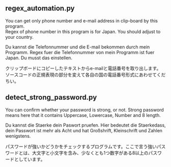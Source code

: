 ## regex_automation.py
You can get only phone number and e-mail address in clip-board by this program.  
Regex of phone number in this program is for Japan. You should adjust to your country.

Du kannst die Telefonnummer und die E-mail bekommen durch mein Programm.
Regex fuer die Telefonnummer von mein Programm ist fuer Japan. Du musst das einstellen.

クリップボードにコピーしたテキストからe-mailと電話番号を取り出します。
ソースコードの正規表現の部分を変えて各自の国の電話番号形式にあわせてくだちい。

## detect_strong_password.py
You can confirm whether your password is strong, or not. Strong password means here that it contains Uppercase, Lowercase, Number and 8 length.  

Du kannst die Staerke dein Paswort pruefen. Hier bedeutet die Staerkedass, dein Passwort ist mehr als Acht und hat Großshrift, Kleinschrift und Zahlen wenigstens. 

パスワードが強いかどうかをチェックするプログラムです。ここで言う強いパスワードとは、大文字と小文字を含み、少なくとも1つ数字がある8以上のパスワードとしています。
